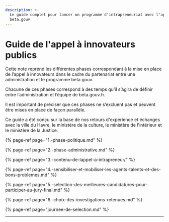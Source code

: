 ```yaml
---
description: >-
  Le guide complet pour lancer un programme d'intrapreneuriat avec l'approche
  beta.gouv
---
```


# Guide de l'appel à innovateurs publics

Cette note reprend les différentes phases correspondant à la mise en place de l’appel à innovateurs dans le cadre du partenariat entre une administration et le programme beta.gouv.

Chacune de ces phases correspond à des temps qu’il s’agira de définir entre l’administration et l’équipe de beta.gouv.fr. 

Il est important de préciser que ces phases ne s’excluent pas et peuvent être mises en place de façon parallèle. 

Ce guide a été conçu sur la base de nos retours d'expérience et échanges avec la ville du Havre, le ministère de la culture, le ministère de l'intérieur et le ministère de la Justice.

{% page-ref page="1.-phase-politique.md" %}

{% page-ref page="2.-phase-administrative.md" %}

{% page-ref page="3.-contenu-de-lappel-a-intrapreneur/" %}

{% page-ref page="4.-sensibiliser-et-mobiliser-les-agents-talents-et-des-bons-problemes.md" %}

{% page-ref page="5.-selection-des-meilleures-candidatures-pour-participer-au-jury-final.md" %}

{% page-ref page="6.-choix-des-investigations-retenues.md" %}

{% page-ref page="journee-de-selection.md" %}



 ****

